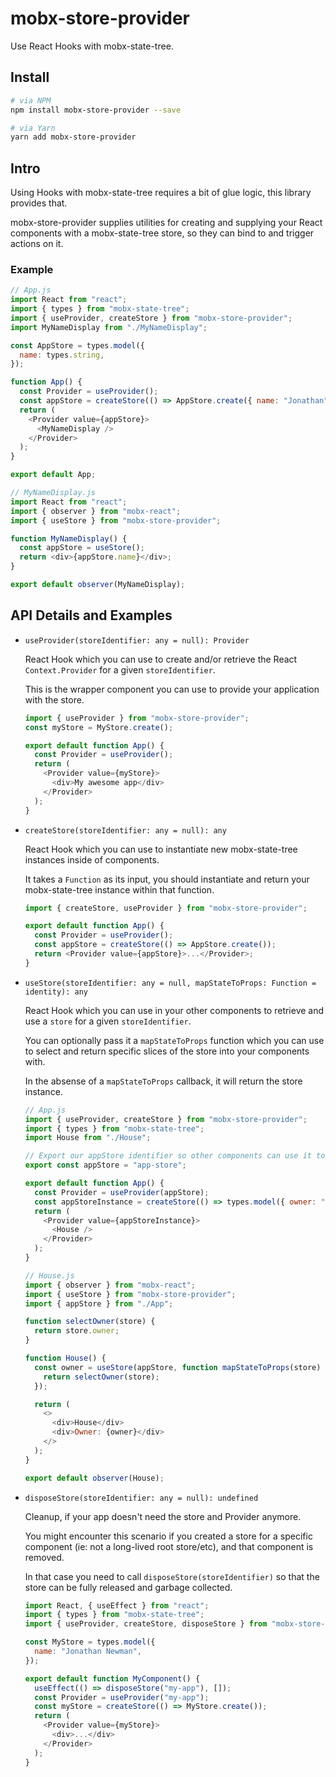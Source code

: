 # mobx-store-provider

Use React Hooks with mobx-state-tree.

## Install

```bash
# via NPM
npm install mobx-store-provider --save
```

```bash
# via Yarn
yarn add mobx-store-provider
```

## Intro

Using Hooks with mobx-state-tree requires a bit of glue logic, this library provides that.

mobx-store-provider supplies utilities for creating and supplying your React components with a mobx-state-tree store, so they can bind to and trigger actions on it.

### Example

```javascript
// App.js
import React from "react";
import { types } from "mobx-state-tree";
import { useProvider, createStore } from "mobx-store-provider";
import MyNameDisplay from "./MyNameDisplay";

const AppStore = types.model({
  name: types.string,
});

function App() {
  const Provider = useProvider();
  const appStore = createStore(() => AppStore.create({ name: "Jonathan" }));
  return (
    <Provider value={appStore}>
      <MyNameDisplay />
    </Provider>
  );
}

export default App;
```

```javascript
// MyNameDisplay.js
import React from "react";
import { observer } from "mobx-react";
import { useStore } from "mobx-store-provider";

function MyNameDisplay() {
  const appStore = useStore();
  return <div>{appStore.name}</div>;
}

export default observer(MyNameDisplay);
```

## API Details and Examples

- `useProvider(storeIdentifier: any = null): Provider`

  React Hook which you can use to create and/or retrieve the React `Context.Provider` for a given `storeIdentifier`.

  This is the wrapper component you can use to provide your application with the store.

  ```javascript
  import { useProvider } from "mobx-store-provider";
  const myStore = MyStore.create();

  export default function App() {
    const Provider = useProvider();
    return (
      <Provider value={myStore}>
        <div>My awesome app</div>
      </Provider>
    );
  }
  ```

- `createStore(storeIdentifier: any = null): any`

  React Hook which you can use to instantiate new mobx-state-tree instances inside of components.

  It takes a `Function` as its input, you should instantiate and return your mobx-state-tree instance within that function.

  ```javascript
  import { createStore, useProvider } from "mobx-store-provider";

  export default function App() {
    const Provider = useProvider();
    const appStore = createStore(() => AppStore.create());
    return <Provider value={appStore}>...</Provider>;
  }
  ```

- `useStore(storeIdentifier: any = null, mapStateToProps: Function = identity): any`

  React Hook which you can use in your other components to retrieve and use a `store` for a given `storeIdentifier`.

  You can optionally pass it a `mapStateToProps` function which you can use to select and return specific slices of the store into your components with.

  In the absense of a `mapStateToProps` callback, it will return the store instance.

  ```javascript
  // App.js
  import { useProvider, createStore } from "mobx-store-provider";
  import { types } from "mobx-state-tree";
  import House from "./House";

  // Export our appStore identifier so other components can use it to pull in the correct store.
  export const appStore = "app-store";

  export default function App() {
    const Provider = useProvider(appStore);
    const appStoreInstance = createStore(() => types.model({ owner: "Jonathan" }).create());
    return (
      <Provider value={appStoreInstance}>
        <House />
      </Provider>
    );
  }
  ```

  ```javascript
  // House.js
  import { observer } from "mobx-react";
  import { useStore } from "mobx-store-provider";
  import { appStore } from "./App";

  function selectOwner(store) {
    return store.owner;
  }

  function House() {
    const owner = useStore(appStore, function mapStateToProps(store) {
      return selectOwner(store);
    });

    return (
      <>
        <div>House</div>
        <div>Owner: {owner}</div>
      </>
    );
  }

  export default observer(House);
  ```

* `disposeStore(storeIdentifier: any = null): undefined`

  Cleanup, if your app doesn't need the store and Provider anymore.

  You might encounter this scenario if you created a store for a specific component (ie: not a long-lived root store/etc), and that component is removed.

  In that case you need to call `disposeStore(storeIdentifier)` so that the store can be fully released and garbage collected.

  ```javascript
  import React, { useEffect } from "react";
  import { types } from "mobx-state-tree";
  import { useProvider, createStore, disposeStore } from "mobx-store-provider";

  const MyStore = types.model({
    name: "Jonathan Newman",
  });

  export default function MyComponent() {
    useEffect(() => disposeStore("my-app"), []);
    const Provider = useProvider("my-app");
    const myStore = createStore(() => MyStore.create());
    return (
      <Provider value={myStore}>
        <div>...</div>
      </Provider>
    );
  }
  ```
